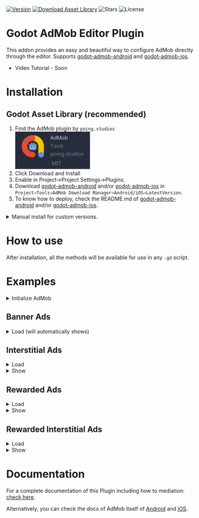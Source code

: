 [![Version](https://img.shields.io/github/v/tag/Poing-Studios/godot-admob-plugin?label=Version)](https://github.com/Poing-Studios/godot-admob-plugin/releases)
[![Download Asset Library](https://img.shields.io/badge/Download-Asset%20Library-darkgreen)](https://godotengine.org/asset-library/asset/1108)
![Stars](https://img.shields.io/github/stars/Poing-Studios/godot-admob-plugin?style=social)
![License](https://img.shields.io/github/license/Poing-Studios/godot-admob-plugin)

# Godot AdMob Editor Plugin

This addon provides an easy and beautiful way to configure AdMob directly through the editor. Supports [godot-admob-android](https://github.com/Poing-Studios/godot-admob-android) and [godot-admob-ios](https://github.com/Poing-Studios/godot-admob-ios).

- Video Tutorial - Soon

# Installation
## Godot Asset Library (recommended)

1. Find the AdMob plugin by `poing.studios` \
   <img height=100 src="static/asset_library.png">
2. Click Download and Install
3. Enable in Project→Project Settings→Plugins.
4. Download [godot-admob-android](https://github.com/Poing-Studios/godot-admob-android) and/or [godot-admob-ios](https://github.com/Poing-Studios/godot-admob-ios) in `Project→Tools→AdMob Download Manager→Android/iOS→LatestVersion`.
5. To know how to deploy, check the README.md of [godot-admob-android](https://github.com/Poing-Studios/godot-admob-android/#usage) and/or [godot-admob-ios](https://github.com/Poing-Studios/godot-admob-ios/#usage).

<details>
<summary>Manual install for custom versions.</summary>

1. Pick a [specific version](https://github.com/Poing-Studios/godot-admob-editor/tags) from tags
2. Download and extract as a `.zip` or `.tar.gz`
3. Copy the extracted `addons/admob` folder into `res://addons` on your project
4. Download [godot-admob-android](https://github.com/Poing-Studios/godot-admob-android) and/or [godot-admob-ios](https://github.com/Poing-Studios/godot-admob-ios) in `Project→Tools→AdMob Download Manager→Android/iOS→LatestVersion`.
5. To know how to deploy, check the README.md of [godot-admob-android](https://github.com/Poing-Studios/godot-admob-android/#usage) and/or [godot-admob-ios](https://github.com/Poing-Studios/godot-admob-ios/#usage).

</details>

# How to use
After installation, all the methods will be available for use in any `.gd` script.

# Examples

<details>
<summary>Initialize AdMob</summary>

```gdscript
func _ready() -> void:
	#just need to call once
	MobileAds.initialize()
```

</details>

## Banner Ads

<details>
<summary>Load (will automatically shows)</summary>

```gdscript
# button signal on scene
func _on_load_banner_pressed() -> void:
	var unit_id : String
	if OS.get_name() == "Android":
		unit_id = "ca-app-pub-3940256099942544/6300978111"
	elif OS.get_name() == "iOS":
		unit_id = "ca-app-pub-3940256099942544/6300978111"

	var ad_view := AdView.new(unit_id, AdSize.BANNER, AdPosition.Values.TOP)
	ad_view.load_ad(AdRequest.new())
```

</details>

## Interstitial Ads
<details>
<summary>Load</summary>

```gdscript
var interstitial_ad : InterstitialAd
var interstitial_ad_load_callback := InterstitialAdLoadCallback.new()
func _ready():
	interstitial_ad_load_callback.on_ad_failed_to_load = on_interstitial_ad_failed_to_load
	interstitial_ad_load_callback.on_ad_loaded = on_interstitial_ad_loaded

# button signal on scene
func _on_load_interstitial_pressed() -> void:
	var unit_id : String
	if OS.get_name() == "Android":
		unit_id = "ca-app-pub-3940256099942544/1033173712"
	elif OS.get_name() == "iOS":
		unit_id = "ca-app-pub-3940256099942544/4411468910"

	InterstitialAdLoader.new().load(unit_id, AdRequest.new(), interstitial_ad_load_callback)

func on_interstitial_ad_failed_to_load(adError : LoadAdError) -> void:
	print(adError.message)

func on_interstitial_ad_loaded(interstitial_ad : InterstitialAd) -> void:
	self.interstitial_ad = interstitial_ad
```

</details>

<details>
<summary>Show</summary>

```gdscript
# button signal on scene
func _on_show_pressed():
	if interstitial_ad:
		interstitial_ad.show()
```

</details>

## Rewarded Ads

<details>
<summary>Load</summary>

```gdscript
var rewarded_ad : RewardedAd
var rewarded_ad_load_callback := RewardedAdLoadCallback.new()

func _ready():
	rewarded_ad_load_callback.on_ad_failed_to_load = on_rewarded_ad_failed_to_load
	rewarded_ad_load_callback.on_ad_loaded = on_rewarded_ad_loaded

# button signal on scene
func _on_load_interstitial_pressed() -> void:
	var unit_id : String
	if OS.get_name() == "Android":
		unit_id = "ca-app-pub-3940256099942544/5224354917"
	elif OS.get_name() == "iOS":
		unit_id = "ca-app-pub-3940256099942544/1712485313"

	RewardedAdLoader.new().load(unit_id, AdRequest.new(), rewarded_ad_load_callback)

func on_rewarded_ad_failed_to_load(adError : LoadAdError) -> void:
	print(adError.message)
	
func on_rewarded_ad_loaded(rewarded_ad : RewardedAd) -> void:
	self.rewarded_ad = rewarded_ad
```

</details>

<details>
<summary>Show</summary>

```gdscript
# button signal on scene
func _on_show_pressed():
	if rewarded_ad:
		rewarded_ad.show()
```

</details>

## Rewarded Interstitial Ads
<details>
<summary>Load</summary>

```gdscript
var rewarded_interstitial_ad : RewardedInterstitialAd
var rewarded_interstitial_ad_load_callback := RewardedInterstitialAdLoadCallback.new()

func _ready():
	rewarded_interstitial_ad_load_callback.on_ad_failed_to_load = on_rewarded_interstitial_ad_failed_to_load
	rewarded_interstitial_ad_load_callback.on_ad_loaded = on_rewarded_interstitial_ad_loaded

# button signal on scene
func _on_load_interstitial_pressed() -> void:
	var unit_id : String
	if OS.get_name() == "Android":
		unit_id = "ca-app-pub-3940256099942544/5354046379"
	elif OS.get_name() == "iOS":
		unit_id = "ca-app-pub-3940256099942544/6978759866"
	
	RewardedInterstitialAdLoader.new().load(unit_id, AdRequest.new(), rewarded_interstitial_ad_load_callback)

func on_rewarded_interstitial_ad_failed_to_load(adError : LoadAdError) -> void:
	print(adError.message)
	
func on_rewarded_interstitial_ad_loaded(rewarded_interstitial_ad : RewardedInterstitialAd) -> void:
	self.rewarded_interstitial_ad = rewarded_interstitial_ad
```

</details>


<details>
<summary>Show</summary>

```gdscript
# button signal on scene
func _on_show_pressed():
	if rewarded_interstitial_ad:
		rewarded_interstitial_ad.show(on_user_earned_reward_listener)
```

</details>

# Documentation
For a complete documentation of this Plugin including how to mediation: [check here](docs).

Alternatively, you can check the docs of AdMob itself of [Android](https://developers.google.com/admob/android/quick-start) and [iOS](https://developers.google.com/admob/ios/quick-start).